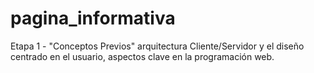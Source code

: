 # pagina_informativa
Etapa 1 - "Conceptos Previos"
arquitectura Cliente/Servidor y el diseño centrado en el usuario, aspectos clave en la programación web.